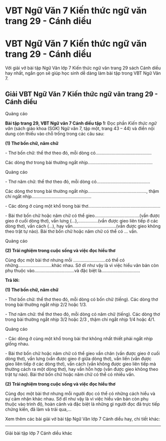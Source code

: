 # VBT Ngữ Văn 7 Kiến thức ngữ văn trang 29 - Cánh diều

# VBT Ngữ Văn 7 Kiến thức ngữ văn trang 29 - Cánh diều

Với giải vở bài tập Ngữ Văn lớp 7 Kiến thức ngữ văn trang 29 sách Cánh diều hay nhất, ngắn gọn sẽ giúp học sinh dễ dàng làm bài tập trong VBT Ngữ Văn 7.

## Giải VBT Ngữ Văn 7 Kiến thức ngữ văn trang 29 - Cánh diều

Quảng cáo

**Bài tập trang 29, VBT Ngữ văn 7 Cánh diều tập 1:** Đọc phần _Kiến thức ngữ văn_ (sách giáo khoa (SGK) Ngữ văn 7, tập một, trang 43 – 44) và điền nội dung còn thiếu vào chỗ trống trong các câu sau:

**(1) Thơ bốn chữ, năm chữ**

\- Thơ bốn chữ: thể thơ theo đó, mỗi dòng có............................................. 

Các dòng thơ trong bài thường ngắt nhịp.................................................... 

Quảng cáo

\- Thơ năm chữ: thể thơ theo đó, mỗi dòng có...........................................

Các dòng thơ trong bài thường ngắt nhịp..............................................., thậm chí ngắt nhịp................................................ 

\- Các dòng ở cùng một khổ trong bài thơ.......................................................... 

\- Bài thơ bốn chữ hoặc năm chữ có thể gieo....................................(vần được gieo ở cuối dòng thơ), vần lưng (...),................(vần được gieo liên tiếp ở các dòng thơ), vần cách (...), hay vần...................................(vần được gieo không theo trật tự nào). Bài thơ bốn chữ hoặc năm chữ có thể có ... vần.

Quảng cáo

**(2) Trải nghiệm trong cuộc sống và việc đọc hiểu thơ**

Cùng đọc một bài thơ nhưng mỗi ..........................có thể có những...........................khác nhau. Sở dĩ như vậy là vì việc hiểu văn bản còn phụ thuộc vào................................và đặc biệt là............................... 

**Trả lời:**

**(1) Thơ bốn chữ, năm chữ**

\- Thơ bốn chữ: thể thơ theo đó, mỗi dòng có bốn chữ (tiếng). Các dòng thơ trong bài thường ngắt nhịp 2/2 hoặc 1/3.

\- Thơ năm chữ: thể thơ theo đó, mỗi dòng có năm chữ (tiếng). Các dòng thơ trong bài thường ngắt nhịp 3/2 hoặc 2/3 , thậm chí ngắt nhịp 1/4 hoặc 4/1.

Quảng cáo

\- Các dòng ở cùng một khổ trong bài thơ không nhất thiết phải ngắt nhịp giống nhau.

\- Bài thơ bốn chữ hoặc năm chữ có thể gieo vần chân (vần được gieo ở cuối dòng thơ), vần lưng (vần được gieo ở giữa dòng thơ), vần liền (vần được gieo liên tiếp ở các dòng thơ), vần cách (vần không được gieo liên tiếp mà thường cách ra một dòng thơ), hay vần hỗn hợp (vần được gieo không theo trật tự nào). Bài thơ bốn chữ hoặc năm chữ có thể có nhiều vần.

**(2) Trải nghiệm trong cuộc sống và việc đọc hiểu thơ**

Cùng đọc một bài thơ nhưng mỗi người đọc có thể có những cách hiểu và sự cảm nhận khác nhau. Sở dĩ như vậy là vì việc hiểu văn bản còn phụ thuộc vào trình độ, hoàn cảnh và đặc biệt là những gì người đọc đã trực tiếp chứng kiến, đã làm và trải qua,...

Xem thêm các bài giải vở bài tập Ngữ Văn lớp 7 Cánh diều hay, chi tiết khác:

* * *

Giải bài tập lớp 7 Cánh diều khác
